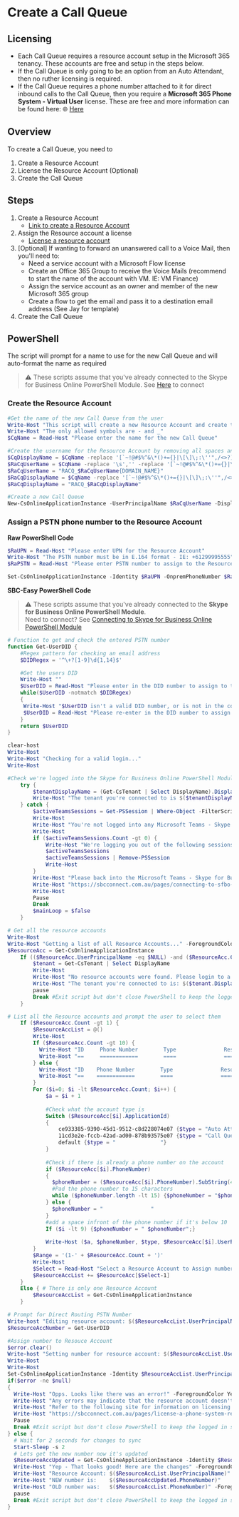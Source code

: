 # Create a Call Queue

## Licensing
- Each Call Queue requires a resource account setup in the Microsoft 365 tenancy. These accounts are free and setup in the steps below.
- If the Call Queue is only going to be an option from an Auto Attendant, then no ruther licensing is required.
- If the Call Queue requires a phone number attached to it for direct inbound calls to the Call Queue, then you require a **Microsoft 365 Phone System - Virtual User** license. These are free and more information can be found here: 🌐 [Here](obtain-free-virtual-phone-system-licenses.html)

## Overview
To create a Call Queue, you need to
1. Create a Resource Account
1. License the Resource Account (Optional)
1. Create the Call Queue

## Steps
1. Create a Resource Account
   - [Link to create a Resource Account](create-a-resource-account-user.md)
1. Assign the Resource account a license
   - [License a resource account](license-a-phone-system-resource-account.md)
1. [Optional] If wanting to forward an unanswered call to a Voice Mail, then you'll need to:
   - Need a service account with a Microsoft Flow license
   - Create an Office 365 Group to receive the Voice Mails (recommend to start the name of the account with VM. IE: VM Finance)
   - Assign the service account as an owner and member of the new Microsoft 365 group
   - Create a flow to get the email and pass it to a destination email address (See Jay for template)
1. Create the Call Queue

## PowerShell
The script will prompt for a name to use for the new Call Queue and will auto-format the name as required

> ⚠ These scripts assume that you've already connected to the Skype for Business Online PowerShell Module. See [Here](connecting-to-sfbo-ps-module.md) to connect

### Create the Resource Account
````PowerShell
#Get the name of the new Call Queue from the user
Write-Host "This script will create a new Resource Account and create the Call Queue" -BackgroundColor Yellow -ForegroundColor Black
Write-Host "The only allowed symbols are - and _"
$CqName = Read-Host "Please enter the name for the new Call Queue"

#Create the username for the Resource Account by removing all spaces and adding RACQ_ to the start
$CqDisplayName = $CqName -replace '[`~!@#$%^&\*()+={}|\[\]\;:\''",/<>?]',''
$RaCqUserName = $CqName -replace '\s','' -replace '[`~!@#$%^&\*()+={}|\[\]\;:\''",/<>?]',''
$RaCqUserName = "RACQ_$RaCqUserName{DOMAIN_NAME}"
$RaCqDisplayName = $CqName -replace '[`~!@#$%^&\*()+={}|\[\]\;:\''",/<>?]',''
$RaCqDisplayName = "RACQ_$RaCqDisplayName"

#Create a new Call Queue
New-CsOnlineApplicationInstance -UserPrincipalName $RaCqUserName -DisplayName $RaCqDisplayName -ApplicationId “11cd3e2e-fccb-42ad-ad00-878b93575e07”
````

### Assign a PSTN phone number to the Resource Account
<i class="fas fa-terminal"></i> **Raw PowerShell Code**
````PowerShell
$RaUPN = Read-Host "Please enter UPN for the Resource Account"
Write-Host "The PSTN number must be in E.164 format - IE: +61299995555" -BackgroundColor Yellow -ForegroundColor Black
$RaPSTN = Read-Host "Please enter PSTN number to assign to the Resource Account"

Set-CsOnlineApplicationInstance -Identity $RaUPN -OnpremPhoneNumber $RaPSTN
`````

<i class="fas fa-keyboard"></i> **SBC-Easy PowerShell Code**
> ⚠ These scripts assume that you've already connected to the **Skype for Business Online PowerShell Module**.\
Need to connect? See [Connecting to Skype for Business Online PowerShell Module](connecting-to-sfbo-ps-module.md)

````PowerShell
# Function to get and check the entered PSTN number
function Get-UserDID {
    #Regex pattern for checking an email address
    $DIDRegex = '^\+?[1-9]\d{1,14}$'

    #Get the users DID
    Write-Host ""
    $UserDID = Read-Host "Please enter in the DID number to assign to the resource account"
    while($UserDID -notmatch $DIDRegex)
    {
     Write-Host "$UserDID isn't a valid DID number, or is not in the correct format. A DID must be in E.164 Format. IE: +61299995555" -ForegroundColor Yellow
     $UserDID = Read-Host "Please re-enter in the DID number to assign to the resource account"
    }
    return $UserDID
}

clear-host
Write-Host
Write-Host "Checking for a valid login..."
Write-Host

#Check we're logged into the Skype for Business Online PowerShell Module
    try {
        $tenantDisplayName = (Get-CsTenant | Select DisplayName).DisplayName
        Write-Host "The tenant you're connected to is $($tenantDisplayName)" -ForegroundColor Green
    } catch {
        $activeTeamsSessions = Get-PSSession | Where-Object -FilterScript {$_.Name -like 'SfBPowerShellSessionViaTeamsModule*'}
        Write-Host
        Write-Host "You're not logged into any Microsoft Teams - Skype for Business Online powershell modules" -ForegroundColor Yellow
        Write-Host
        if ($activeTeamsSessions.Count -gt 0) {
            Write-Host "We're logging you out of the following sessions:"
            $activeTeamsSessions
            $activeTeamsSessions | Remove-PSSession
            Write-Host 
        }
        Write-Host "Please back into the Microsoft Teams - Skype for Business Online powershell module using the full script on the SBC Connect website"
        Write-Host "https://sbcconnect.com.au/pages/connecting-to-sfbo-ps-module.html"
        Write-Host
        Pause
        Break
        $mainLoop = $false
    }

# Get all the resource accounts
Write-Host
Write-Host "Getting a list of all Resource Accounts..." -ForegroundColor Green
$ResourceAcc = Get-CsOnlineApplicationInstance
    If (($ResourceAcc.UserPrincipalName -eq $NULL) -and ($ResourceAcc.Count -eq 0)) {
        $tenant = Get-CsTenant | Select DisplayName
        Write-Host
        Write-Host "No resource accounts were found. Please login to a tenant that has resource accounts before running this script." -ForegroundColor Yellow
        Write-Host "The tenant you're connected to is: $($tenant.DisplayName)" -ForegroundColor Yellow
        pause
        Break #Exit script but don't close PowerShell to keep the logged in session
    }

# List all the Resource accounts and prompt the user to select them
    If ($ResourceAcc.Count -gt 1) {
        $ResourceAccList = @()
        Write-Host
        If ($ResourceAcc.Count -gt 10) {
          Write-Host "ID     Phone Number        Type               Resource Account"
          Write-Host "==     ============        ====               ============"
        } else {
          Write-Host "ID    Phone Number        Type               Resource Account"
          Write-Host "==    ============        ====               ============"
        }
        For ($i=0; $i -lt $ResourceAcc.Count; $i++) {
            $a = $i + 1
            
            #Check what the account type is
            Switch ($ResourceAcc[$i].ApplicationId)
            {
                ce933385-9390-45d1-9512-c8d228074e07 {$type = "Auto Attendant"}
                11cd3e2e-fccb-42ad-ad00-878b93575e07 {$type = "Call Queue    "}
                default {$type = "              "}
            }
            
            #Check if there is already a phone number on the account
            if ($ResourceAcc[$i].PhoneNumber)
            {
              $phoneNumber = ($ResourceAcc[$i].PhoneNumber).SubString(4)
              #Pad the phone number to 15 characters
              while ($phoneNumber.length -lt 15) {$phoneNumber = "$phoneNumber "}
            } else {
              $phoneNumber = "               "
            }
            #add a space infront of the phone number if it's below 10
            If ($i -lt 9) {$phoneNumber = " $phoneNumber";}
            
            Write-Host ($a, $phoneNumber, $type, $ResourceAcc[$i].UserPrincipalName) -Separator "     "
        }
        $Range = '(1-' + $ResourceAcc.Count + ')'
        Write-Host
        $Select = Read-Host "Select a Resource Account to Assign number to" $Range
        $ResourceAccList += $ResourceAcc[$Select-1]
    }
    Else { # There is only one Resource Account
        $ResourceAccList = Get-CsOnlineApplicationInstance
    }

# Prompt for Direct Routing PSTN Number
Write-host "Editing resource account: $($ResourceAccList.UserPrincipalName)"
$ResourceAccNumber = Get-UserDID

#Assign number to Resouce Account
$error.clear()
Write-host "Setting number for resource account: $($ResourceAccList.UserPrincipalName)"
Write-Host
Write-Host
Set-CsOnlineApplicationInstance -Identity $ResourceAccList.UserPrincipalName -OnpremPhoneNumber $ResourceAccNumber | Out-Null
if($error -ne $null)
{
  Write-Host "Opps. Looks like there was an error!" -ForegroundColor Yellow
  Write-Host "Any errors may indicate that the resource account doesn't have a license OR the number is already in use."
  Write-Host "Refer to the following site for information on licensing resource accounts" -ForegroundColor Yellow
  Write-Host "https://sbcconnect.com.au/pages/license-a-phone-system-resource-account.html" -ForegroundColor Yellow
  Pause
  Break #Exit script but don't close PowerShell to keep the logged in session
} else {
  # Wait for 2 seconds for changes to sync
  Start-Sleep -s 2
  # Lets get the new number now it's updated
  $ResourceAccUpdated = Get-CsOnlineApplicationInstance -Identity $ResourceAccList.UserPrincipalName
  Write-Host "Yep - That looks good! Here are the changes" -ForegroundColor Green
  Write-Host "Resource Account: $($ResourceAccList.UserPrincipalName)"
  Write-Host "NEW number is:    $($ResourceAccUpdated.PhoneNumber)"
  Write-Host "OLD number was:   $($ResourceAccList.PhoneNumber)" -ForegroundColor Gray
  pause
  Break #Exit script but don't close PowerShell to keep the logged in session
}
````
